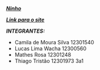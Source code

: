 <a href="https://www.figma.com/design/12h2biXwM44raaOLk5Fea5/Untitled?node-id=0-1&p=f&t=XHIvR8AcQq844Dj9-0"> ***Ninho*** </a>

<a href="https://camila12301540.github.io/Ninho/">***Link para o site*** </a>

***INTEGRANTES:***
- Camila de Moura Silva 12301540
- Lucas Lima Wacha 12300560
- Mathes Rosa 12301248
- Thiago Tristão 12301973
  3a1
